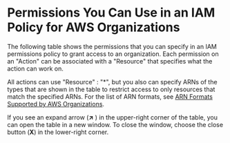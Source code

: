 # Permissions You Can Use in an IAM Policy for AWS Organizations<a name="orgs_reference_iam-permissions"></a>

The following table shows the permissions that you can specify in an IAM permissions policy to grant access to an organization\. Each permission on an "Action" can be associated with a "Resource" that specifies what the action can work on\. 

All actions can use "Resource" : "\*", but you also can specify ARNs of the types that are shown in the table to restrict access to only resources that match the specified ARNs\. For the list of ARN formats, see [ARN Formats Supported by AWS Organizations](orgs_reference_arn-formats.md)\.

If you see an expand arrow \(**↗** \) in the upper\-right corner of the table, you can open the table in a new window\. To close the window, choose the close button \(**X**\) in the lower\-right corner\.